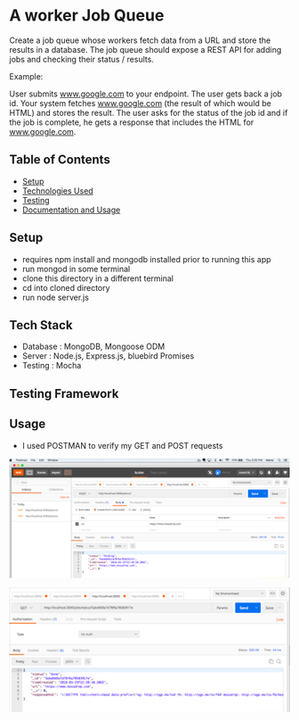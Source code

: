

# A worker Job Queue 
Create a job queue whose workers fetch data from a URL and store the results in a database. The job queue should expose a REST API for adding jobs and checking their status / results.

Example:

User submits www.google.com to your endpoint. The user gets back a job id. Your system fetches www.google.com (the result of which would be HTML) and stores the result. The user asks for the status of the job id and if the job is complete, he gets a response that includes the HTML for www.google.com.

## Table of Contents
* [Setup](#setup)
* [Technologies Used](#technologiesused)
* [Testing](#testing)
* [Documentation and Usage](#docs)


## <a name="setup"></a>Setup

* requires npm install and mongodb installed prior to running this app
* run mongod in some terminal
* clone this directory in a different terminal
* cd into cloned directory
* run node server.js

## <a name="technologiesused"></a>Tech Stack

* Database : MongoDB, Mongoose ODM
* Server : Node.js, Express.js, bluebird Promises
* Testing : Mocha

## <a name="testing"></a>Testing Framework

## <a name="docs"></a>Usage

* I used POSTMAN to verify my GET and POST requests


![POST Request](./Screenshots/Pending.png) 

![GET Request](./Screenshots/Done.png)

